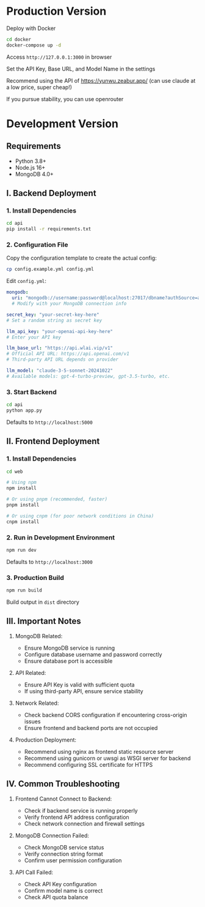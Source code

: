 # Production Version

Deploy with Docker

```bash
cd docker
docker-compose up -d
```

Access `http://127.0.0.1:3000` in browser

Set the API Key, Base URL, and Model Name in the settings

Recommend using the API of https://yunwu.zeabur.app/ (can use claude at a low price, super cheap!)

If you pursue stability, you can use openrouter



# Development Version

## Requirements
- Python 3.8+
- Node.js 16+
- MongoDB 4.0+

## I. Backend Deployment

### 1. Install Dependencies
```bash
cd api
pip install -r requirements.txt
```

### 2. Configuration File
Copy the configuration template to create the actual config:
```bash
cp config.example.yml config.yml
```

Edit `config.yml`:
```yaml
mongodb:
  uri: "mongodb://username:password@localhost:27017/dbname?authSource=admin"
  # Modify with your MongoDB connection info

secret_key: "your-secret-key-here" 
# Set a random string as secret key

llm_api_key: "your-openai-api-key-here"
# Enter your API key

llm_base_url: "https://api.wlai.vip/v1"  
# Official API URL: https://api.openai.com/v1
# Third-party API URL depends on provider

llm_model: "claude-3-5-sonnet-20241022"  
# Available models: gpt-4-turbo-preview, gpt-3.5-turbo, etc.
```

### 3. Start Backend
```bash
cd api
python app.py
```

Defaults to `http://localhost:5000`

## II. Frontend Deployment

### 1. Install Dependencies
```bash
cd web

# Using npm
npm install

# Or using pnpm (recommended, faster)
pnpm install

# Or using cnpm (for poor network conditions in China)
cnpm install
```

### 2. Run in Development Environment
```bash
npm run dev
```
Defaults to `http://localhost:3000`

### 3. Production Build
```bash
npm run build
```
Build output in `dist` directory

## III. Important Notes

1. MongoDB Related:
   - Ensure MongoDB service is running
   - Configure database username and password correctly
   - Ensure database port is accessible

2. API Related:
   - Ensure API Key is valid with sufficient quota
   - If using third-party API, ensure service stability

3. Network Related:
   - Check backend CORS configuration if encountering cross-origin issues
   - Ensure frontend and backend ports are not occupied

4. Production Deployment:
   - Recommend using nginx as frontend static resource server
   - Recommend using gunicorn or uwsgi as WSGI server for backend
   - Recommend configuring SSL certificate for HTTPS

## IV. Common Troubleshooting

1. Frontend Cannot Connect to Backend:
   - Check if backend service is running properly
   - Verify frontend API address configuration
   - Check network connection and firewall settings

2. MongoDB Connection Failed:
   - Check MongoDB service status
   - Verify connection string format
   - Confirm user permission configuration

3. API Call Failed:
   - Check API Key configuration
   - Confirm model name is correct
   - Check API quota balance